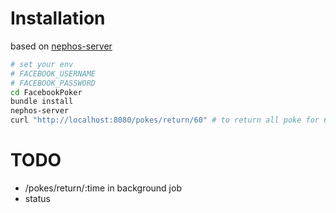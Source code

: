 # Installation

based on [nephos-server](https://github.com/pouleta/NephosRubyServer)

```bash
# set your env
# FACEBOOK_USERNAME
# FACEBOOK_PASSWORD
cd FacebookPoker
bundle install
nephos-server
curl "http://localhost:8080/pokes/return/60" # to return all poke for 60 seconds
```

# TODO

- /pokes/return/:time in background job
- status
